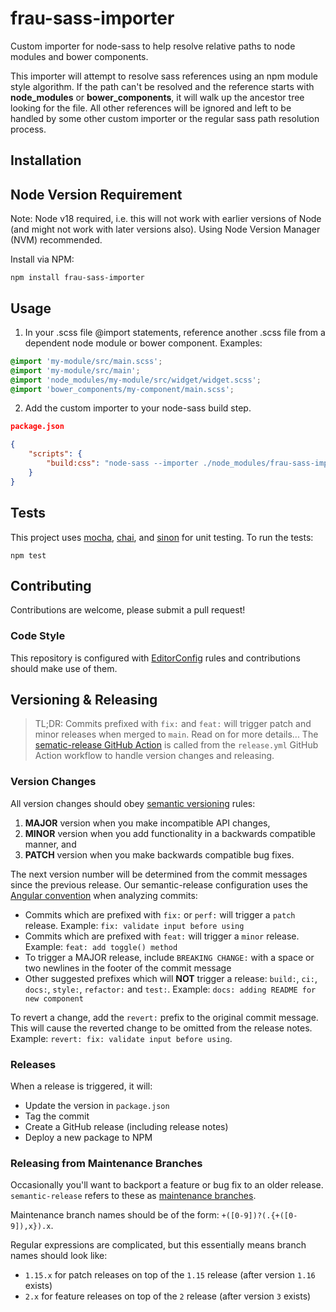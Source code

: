 # frau-sass-importer

Custom importer for node-sass to help resolve relative paths to node modules and bower components.

This importer will attempt to resolve sass references using an npm module style algorithm. If the path can't be resolved and the reference starts with **node_modules** or **bower_components**, it will walk up the ancestor tree looking for the file. All other references will be ignored and left to be handled by some other custom importer or the regular sass path resolution process.

## Installation

## Node Version Requirement

Note: Node v18 required, i.e. this will not work with earlier versions of Node (and might not work with later versions also). Using Node Version Manager (NVM) recommended.

Install via NPM:

```shell
npm install frau-sass-importer
```

## Usage

1) In your .scss file @import statements, reference another .scss file from a dependent node module or bower component. Examples:

```scss
@import 'my-module/src/main.scss';
@import 'my-module/src/main';
@import 'node_modules/my-module/src/widget/widget.scss';
@import 'bower_components/my-component/main.scss';
```

2) Add the custom importer to your node-sass build step.

```json
package.json

{
	"scripts": {
		"build:css": "node-sass --importer ./node_modules/frau-sass-importer/ ./src/app.scss > ./dist/app.css"
	}
}
```

## Tests
This project uses [mocha](https://mochajs.org/), [chai](http://chaijs.com/), and [sinon](http://sinonjs.org/) for unit testing. To run the tests:

```shell
npm test
```

## Contributing
Contributions are welcome, please submit a pull request!

### Code Style

This repository is configured with [EditorConfig](http://editorconfig.org) rules and contributions should make use of them.

## Versioning & Releasing

> TL;DR: Commits prefixed with `fix:` and `feat:` will trigger patch and minor releases when merged to `main`. Read on for more details...
The [sematic-release GitHub Action](https://github.com/BrightspaceUI/actions/tree/master/semantic-release) is called from the `release.yml` GitHub Action workflow to handle version changes and releasing.

### Version Changes

All version changes should obey [semantic versioning](https://semver.org/) rules:
1. **MAJOR** version when you make incompatible API changes,
2. **MINOR** version when you add functionality in a backwards compatible manner, and
3. **PATCH** version when you make backwards compatible bug fixes.

The next version number will be determined from the commit messages since the previous release. Our semantic-release configuration uses the [Angular convention](https://github.com/conventional-changelog/conventional-changelog/tree/master/packages/conventional-changelog-angular) when analyzing commits:
* Commits which are prefixed with `fix:` or `perf:` will trigger a `patch` release. Example: `fix: validate input before using`
* Commits which are prefixed with `feat:` will trigger a `minor` release. Example: `feat: add toggle() method`
* To trigger a MAJOR release, include `BREAKING CHANGE:` with a space or two newlines in the footer of the commit message
* Other suggested prefixes which will **NOT** trigger a release: `build:`, `ci:`, `docs:`, `style:`, `refactor:` and `test:`. Example: `docs: adding README for new component`

To revert a change, add the `revert:` prefix to the original commit message. This will cause the reverted change to be omitted from the release notes. Example: `revert: fix: validate input before using`.

### Releases

When a release is triggered, it will:
* Update the version in `package.json`
* Tag the commit
* Create a GitHub release (including release notes)
* Deploy a new package to NPM

### Releasing from Maintenance Branches

Occasionally you'll want to backport a feature or bug fix to an older release. `semantic-release` refers to these as [maintenance branches](https://semantic-release.gitbook.io/semantic-release/usage/workflow-configuration#maintenance-branches).

Maintenance branch names should be of the form: `+([0-9])?(.{+([0-9]),x}).x`.

Regular expressions are complicated, but this essentially means branch names should look like:
* `1.15.x` for patch releases on top of the `1.15` release (after version `1.16` exists)
* `2.x` for feature releases on top of the `2` release (after version `3` exists)

[npm-url]: https://www.npmjs.org/package/frau-appconfig-builder
[npm-image]: https://img.shields.io/npm/v/frau-appconfig-builder.svg

